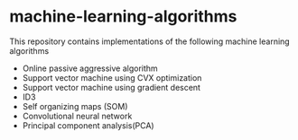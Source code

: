 # machine-learning-algorithms

This repository contains implementations of the following machine learning algorithms

- Online passive aggressive algorithm
- Support vector machine using CVX optimization
- Support vector machine using gradient descent
- ID3
- Self organizing maps (SOM)
- Convolutional neural network
- Principal component analysis(PCA)
